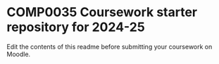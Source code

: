 # COMP0035 Coursework starter repository for 2024-25

Edit the contents of this readme before submitting your coursework on Moodle.
